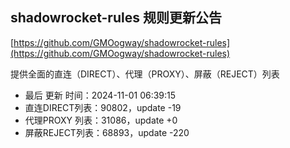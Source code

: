 ## shadowrocket-rules 规则更新公告

[https://github.com/GMOogway/shadowrocket-rules](https://github.com/GMOogway/shadowrocket-rules)

提供全面的直连（DIRECT）、代理（PROXY）、屏蔽（REJECT）列表
- 最后 更新 时间：2024-11-01 06:39:15
- 直连DIRECT列表：90802，update -19
- 代理PROXY 列表：31086，update +0
- 屏蔽REJECT列表：68893，update -220